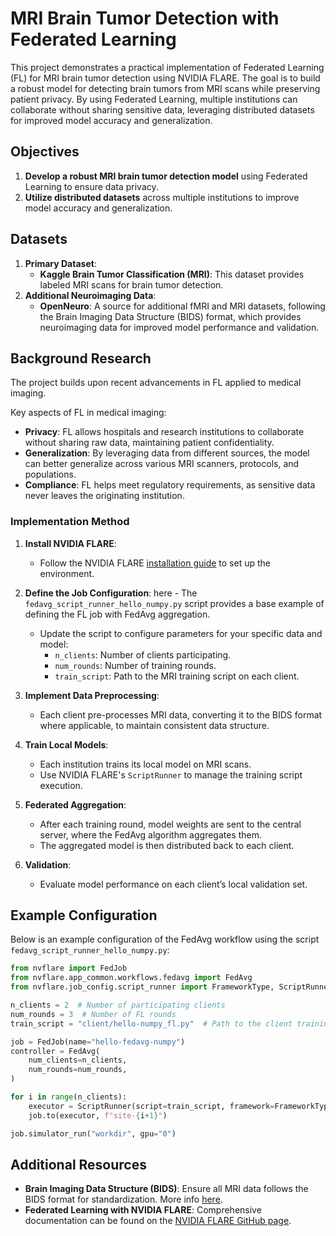 # MRI Brain Tumor Detection with Federated Learning

This project demonstrates a practical implementation of Federated Learning (FL) for MRI brain tumor detection using NVIDIA FLARE. The goal is to build a robust model for detecting brain tumors from MRI scans while preserving patient privacy. By using Federated Learning, multiple institutions can collaborate without sharing sensitive data, leveraging distributed datasets for improved model accuracy and generalization.

## Objectives

1. **Develop a robust MRI brain tumor detection model** using Federated Learning to ensure data privacy.
2. **Utilize distributed datasets** across multiple institutions to improve model accuracy and generalization.

## Datasets

1. **Primary Dataset**: 
   - **Kaggle Brain Tumor Classification (MRI)**: This dataset provides labeled MRI scans for brain tumor detection.
2. **Additional Neuroimaging Data**:
   - **OpenNeuro**: A source for additional fMRI and MRI datasets, following the Brain Imaging Data Structure (BIDS) format, which provides neuroimaging data for improved model performance and validation.

## Background Research

The project builds upon recent advancements in FL applied to medical imaging. 

Key aspects of FL in medical imaging:
- **Privacy**: FL allows hospitals and research institutions to collaborate without sharing raw data, maintaining patient confidentiality.
- **Generalization**: By leveraging data from different sources, the model can better generalize across various MRI scanners, protocols, and populations.
- **Compliance**: FL helps meet regulatory requirements, as sensitive data never leaves the originating institution.

### Implementation Method

1. **Install NVIDIA FLARE**:
   - Follow the NVIDIA FLARE [installation guide](https://github.com/NVIDIA/NVFlare) to set up the environment.

2. **Define the Job Configuration**:
here - The `fedavg_script_runner_hello_numpy.py` script provides a base example of defining the FL job with FedAvg aggregation.
   - Update the script to configure parameters for your specific data and model:
     - `n_clients`: Number of clients participating.
     - `num_rounds`: Number of training rounds.
     - `train_script`: Path to the MRI training script on each client.

3. **Implement Data Preprocessing**:
   - Each client pre-processes MRI data, converting it to the BIDS format where applicable, to maintain consistent data structure.

4. **Train Local Models**:
   - Each institution trains its local model on MRI scans.
   - Use NVIDIA FLARE's `ScriptRunner` to manage the training script execution.

5. **Federated Aggregation**:
   - After each training round, model weights are sent to the central server, where the FedAvg algorithm aggregates them.
   - The aggregated model is then distributed back to each client.

6. **Validation**:
   - Evaluate model performance on each client’s local validation set.

## Example Configuration

Below is an example configuration of the FedAvg workflow using the script `fedavg_script_runner_hello_numpy.py`:

```python
from nvflare import FedJob
from nvflare.app_common.workflows.fedavg import FedAvg
from nvflare.job_config.script_runner import FrameworkType, ScriptRunner

n_clients = 2  # Number of participating clients
num_rounds = 3  # Number of FL rounds
train_script = "client/hello-numpy_fl.py"  # Path to the client training script

job = FedJob(name="hello-fedavg-numpy")
controller = FedAvg(
    num_clients=n_clients,
    num_rounds=num_rounds,
)

for i in range(n_clients):
    executor = ScriptRunner(script=train_script, framework=FrameworkType.NUMPY)
    job.to(executor, f"site-{i+1}")

job.simulator_run("workdir", gpu="0")
```

## Additional Resources

- **Brain Imaging Data Structure (BIDS)**: Ensure all MRI data follows the BIDS format for standardization. More info [here](https://bids.neuroimaging.io/).
- **Federated Learning with NVIDIA FLARE**: Comprehensive documentation can be found on the [NVIDIA FLARE GitHub page](https://github.com/NVIDIA/NVFlare).
